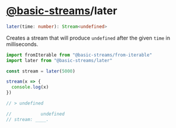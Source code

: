 # [@basic-streams](https://github.com/rpominov/basic-streams)/later

<!-- doc -->

```typescript
later(time: number): Stream<undefined>
```

Creates a stream that will produce `undefined` after the given `time` in
milliseconds.

```js
import fromIterable from "@basic-streams/from-iterable"
import later from "@basic-streams/later"

const stream = later(5000)

stream(x => {
  console.log(x)
})

// > undefined

//           undefined
// stream: ____.
```

<!-- docstop -->
